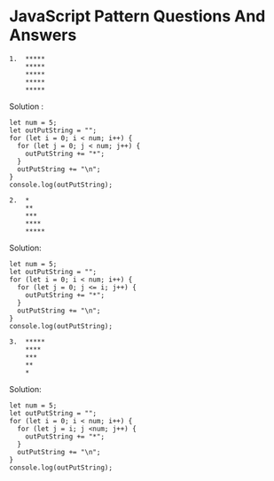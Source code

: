 # JavaScript Pattern Questions And Answers

```text
1.  *****
    *****
    *****
    *****
    *****
```

Solution :
```text
let num = 5;
let outPutString = "";
for (let i = 0; i < num; i++) {
  for (let j = 0; j < num; j++) {
    outPutString += "*";
  }
  outPutString += "\n";
}
console.log(outPutString);

```

```
2.  *
    **
    ***
    ****
    *****
```
Solution:
```
let num = 5;
let outPutString = "";
for (let i = 0; i < num; i++) {
  for (let j = 0; j <= i; j++) {
    outPutString += "*";
  }
  outPutString += "\n";
}
console.log(outPutString);
```


```
3.  *****
    ****
    ***
    **
    *
```
Solution: 

```
let num = 5;
let outPutString = "";
for (let i = 0; i < num; i++) {
  for (let j = i; j <num; j++) {
    outPutString += "*";
  }
  outPutString += "\n";
}
console.log(outPutString);
```